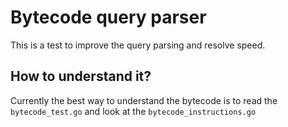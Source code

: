 # Bytecode query parser

This is a test to improve the query parsing and resolve speed.

## How to understand it?

Currently the best way to understand the bytecode is to read the `bytecode_test.go` and look at the `bytecode_instructions.go`